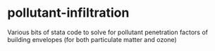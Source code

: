 pollutant-infiltration
======================

Various bits of stata code to solve for pollutant penetration factors of building envelopes (for both particulate matter and ozone)

